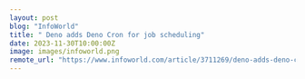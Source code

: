 ```yaml
---
layout: post
blog: "InfoWorld"
title: " Deno adds Deno Cron for job scheduling"
date: 2023-11-30T10:00:00Z
image: images/infoworld.png
remote_url: "https://www.infoworld.com/article/3711269/deno-adds-deno-cron-for-job-scheduling.html#tk.rss_applicationdevelopment"
---
```

